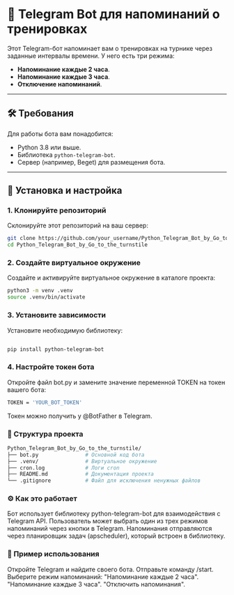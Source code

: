 # 🤖 Telegram Bot для напоминаний о тренировках

Этот Telegram-бот напоминает вам о тренировках на турнике через заданные интервалы времени. У него есть три режима:
- **Напоминание каждые 2 часа**.
- **Напоминание каждые 3 часа**.
- **Отключение напоминаний**.

---

## 🛠 Требования

Для работы бота вам понадобится:
- Python 3.8 или выше.
- Библиотека `python-telegram-bot`.
- Сервер (например, Beget) для размещения бота.

---

## 🚀 Установка и настройка

### 1. Клонируйте репозиторий
Склонируйте этот репозиторий на ваш сервер:
```bash
git clone https://github.com/your_username/Python_Telegram_Bot_by_Go_to_the_turnstile.git 
cd Python_Telegram_Bot_by_Go_to_the_turnstile
```
### 2. Создайте виртуальное окружение

Создайте и активируйте виртуальное окружение в каталоге проекта:

```bash
python3 -m venv .venv
source .venv/bin/activate
```

### 3. Установите зависимости
Установите необходимую библиотеку:

```bash

pip install python-telegram-bot
```

### 4. Настройте токен бота
Откройте файл bot.py и замените значение переменной TOKEN на токен вашего бота:

```bash
TOKEN = 'YOUR_BOT_TOKEN'
```
Токен можно получить у @BotFather в Telegram. 

### 📂 Структура проекта

```bash
Python_Telegram_Bot_by_Go_to_the_turnstile/
├── bot.py               # Основной код бота
├── .venv/               # Виртуальное окружение
├── cron.log             # Логи cron
├── README.md            # Документация проекта
└── .gitignore           # Файл для исключения ненужных файлов
```

### ⚙️ Как это работает

Бот использует библиотеку python-telegram-bot для взаимодействия с Telegram API.
Пользователь может выбрать один из трех режимов напоминаний через кнопки в Telegram.
Напоминания отправляются через планировщик задач (apscheduler), который встроен в библиотеку.

### 📱 Пример использования

Откройте Telegram и найдите своего бота.
Отправьте команду /start.
Выберите режим напоминаний:
"Напоминание каждые 2 часа".
"Напоминание каждые 3 часа".
"Отключить напоминания".



